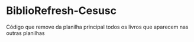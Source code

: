 # BiblioRefresh-Cesusc
Código que remove da planilha principal todos os livros que aparecem nas outras planilhas
